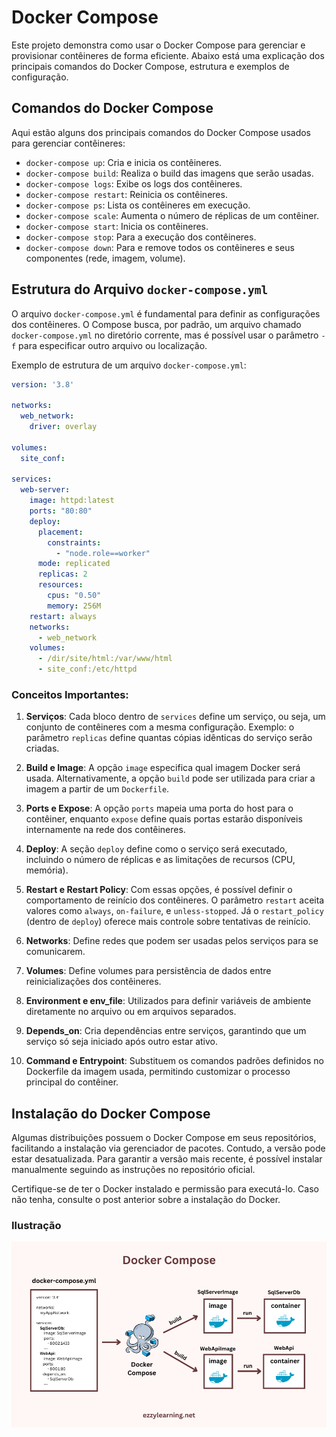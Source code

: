 # Docker Compose

Este projeto demonstra como usar o Docker Compose para gerenciar e provisionar contêineres de forma eficiente. Abaixo está uma explicação dos principais comandos do Docker Compose, estrutura e exemplos de configuração.

## Comandos do Docker Compose
Aqui estão alguns dos principais comandos do Docker Compose usados para gerenciar contêineres:

- `docker-compose up`: Cria e inicia os contêineres.
- `docker-compose build`: Realiza o build das imagens que serão usadas.
- `docker-compose logs`: Exibe os logs dos contêineres.
- `docker-compose restart`: Reinicia os contêineres.
- `docker-compose ps`: Lista os contêineres em execução.
- `docker-compose scale`: Aumenta o número de réplicas de um contêiner.
- `docker-compose start`: Inicia os contêineres.
- `docker-compose stop`: Para a execução dos contêineres.
- `docker-compose down`: Para e remove todos os contêineres e seus componentes (rede, imagem, volume).

## Estrutura do Arquivo `docker-compose.yml`
O arquivo `docker-compose.yml` é fundamental para definir as configurações dos contêineres. O Compose busca, por padrão, um arquivo chamado `docker-compose.yml` no diretório corrente, mas é possível usar o parâmetro `-f` para especificar outro arquivo ou localização.

Exemplo de estrutura de um arquivo `docker-compose.yml`:

```yaml
version: '3.8'

networks:
  web_network:
    driver: overlay

volumes:
  site_conf:

services:
  web-server:
    image: httpd:latest
    ports: "80:80"
    deploy:
      placement:
        constraints:
          - "node.role==worker"
      mode: replicated
      replicas: 2
      resources:
        cpus: "0.50"
        memory: 256M
    restart: always
    networks:
      - web_network
    volumes:
      - /dir/site/html:/var/www/html
      - site_conf:/etc/httpd
```

### Conceitos Importantes:

1. **Serviços**: Cada bloco dentro de `services` define um serviço, ou seja, um conjunto de contêineres com a mesma configuração. Exemplo: o parâmetro `replicas` define quantas cópias idênticas do serviço serão criadas.

2. **Build e Image**: A opção `image` especifica qual imagem Docker será usada. Alternativamente, a opção `build` pode ser utilizada para criar a imagem a partir de um `Dockerfile`.

3. **Ports e Expose**: A opção `ports` mapeia uma porta do host para o contêiner, enquanto `expose` define quais portas estarão disponíveis internamente na rede dos contêineres.

4. **Deploy**: A seção `deploy` define como o serviço será executado, incluindo o número de réplicas e as limitações de recursos (CPU, memória).

5. **Restart e Restart Policy**: Com essas opções, é possível definir o comportamento de reinício dos contêineres. O parâmetro `restart` aceita valores como `always`, `on-failure`, e `unless-stopped`. Já o `restart_policy` (dentro de `deploy`) oferece mais controle sobre tentativas de reinício.

6. **Networks**: Define redes que podem ser usadas pelos serviços para se comunicarem.

7. **Volumes**: Define volumes para persistência de dados entre reinicializações dos contêineres.

8. **Environment e env_file**: Utilizados para definir variáveis de ambiente diretamente no arquivo ou em arquivos separados.

9. **Depends_on**: Cria dependências entre serviços, garantindo que um serviço só seja iniciado após outro estar ativo.

10. **Command e Entrypoint**: Substituem os comandos padrões definidos no Dockerfile da imagem usada, permitindo customizar o processo principal do contêiner.

## Instalação do Docker Compose
Algumas distribuições possuem o Docker Compose em seus repositórios, facilitando a instalação via gerenciador de pacotes. Contudo, a versão pode estar desatualizada. Para garantir a versão mais recente, é possível instalar manualmente seguindo as instruções no repositório oficial.

Certifique-se de ter o Docker instalado e permissão para executá-lo. Caso não tenha, consulte o post anterior sobre a instalação do Docker.

### Ilustração

![alt text](image.png)